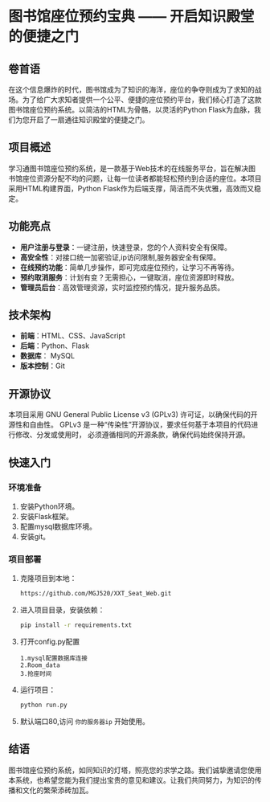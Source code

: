 # 图书馆座位预约宝典 —— 开启知识殿堂的便捷之门

## 卷首语

在这个信息爆炸的时代，图书馆成为了知识的海洋，座位的争夺则成为了求知的战场。为了给广大求知者提供一个公平、便捷的座位预约平台，我们倾心打造了这款图书馆座位预约系统。以简洁的HTML为骨骼，以灵活的Python
Flask为血脉，我们为您开启了一扇通往知识殿堂的便捷之门。

## 项目概述

学习通图书馆座位预约系统，是一款基于Web技术的在线服务平台，旨在解决图书馆座位资源分配不均的问题，让每一位读者都能轻松预约到合适的座位。本项目采用HTML构建界面，Python
Flask作为后端支撑，简洁而不失优雅，高效而又稳定。

## 功能亮点

- **用户注册与登录**：一键注册，快速登录，您的个人资料安全有保障。
- **高安全性**：对接口统一加密验证,ip访问限制,服务器安全有保障。
- **在线预约功能**：简单几步操作，即可完成座位预约，让学习不再等待。
- **预约取消服务**：计划有变？无需担心，一键取消，座位资源即时释放。
- **管理员后台**：高效管理资源，实时监控预约情况，提升服务品质。

## 技术架构

- **前端**：HTML、CSS、JavaScript
- **后端**：Python、Flask
- **数据库**： MySQL
- **版本控制**：Git

## 开源协议
本项目采用 GNU General Public License v3 (GPLv3) 许可证，以确保代码的开源性和自由性。
GPLv3 是一种“传染性”开源协议，要求任何基于本项目的代码进行修改、分发或使用时，
必须遵循相同的开源条款，确保代码始终保持开源。

## 快速入门

### 环境准备

1. 安装Python环境。
2. 安装Flask框架。
3. 配置mysql数据库环境。
4. 安装git。

### 项目部署

1. 克隆项目到本地：
   ```bash
   https://github.com/MGJ520/XXT_Seat_Web.git
   ```
2. 进入项目目录，安装依赖：
   ```bash
   pip install -r requirements.txt
   ```
3. 打开config.py配置
   ```
   1.mysql配置数据库连接
   2.Room_data
   3.抢座时间
   ```
5. 运行项目：
   ```bash
   python run.py
   ```
6. 默认端口80,访问 `你的服务器ip` 开始使用。

## 结语

图书馆座位预约系统，如同知识的灯塔，照亮您的求学之路。我们诚挚邀请您使用本系统，也希望您能为我们提出宝贵的意见和建议。让我们共同努力，为知识的传播和文化的繁荣添砖加瓦。
